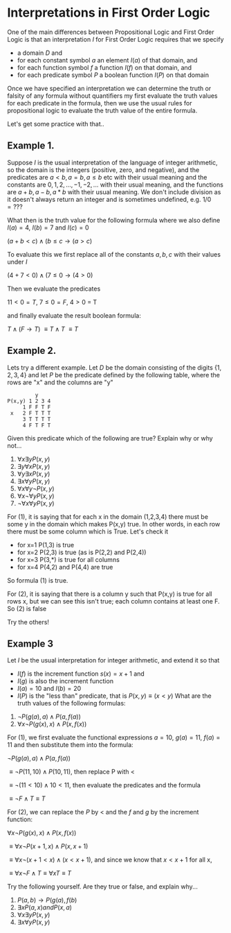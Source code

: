 # Interpretations in First Order Logic

One of the main differences between Propositional Logic and First Order Logic is that an interpretation $I$
for First Order Logic requires that we specify 
* a domain $D$ and
* for each constant symbol $a$ an element $I(a)$ of that domain, and
* for each function symbol $f$ a function $I(f)$ on that domain, and
* for each predicate symbol $P$ a boolean function $I(P)$ on that domain

Once we have specified an interpretation we can determine the truth or falsity of any formula 
without quantifiers my first evaluate the truth values for each predicate in the formula, then
we use the usual rules for propositional logic to evaluate the truth value of the entire formula.

Let's get some practice with that..

## Example 1.
Suppose $I$ is the usual interpretation of the language of integer arithmetic, so the domain is the
integers (positive, zero, and negative), and the predicates are $a\lt b, a=b, a\le b$ etc with their
usual meaning and the constants are $0,1,2,..., -1,-2,...$ with their usual meaning, and the functions
are $a+b, a-b, a*b$ with their usual meaning. We don't include division as it doesn't always return an integer
and is sometimes undefined, e.g. $1/0 = ???$

What then is the truth value for the following formula where we also define
$I(a)=4$, $I(b)=7$ and $I(c)=0$

$(a+b \lt c) \wedge (b\le c \rightarrow (a\gt c)$

To evaluate this we first replace all of the constants $a,b,c$ with their values under $I$

$(4+7 \lt 0) \wedge (7\le 0 \rightarrow (4\gt 0)$

Then we evaluate the predicates

$11\lt 0 = T$, $7 \le 0 = F$, $4 \gt 0$ = T

and finally evaluate the result boolean formula:

$T \wedge (F \rightarrow T)$
$\equiv T \wedge T$
$\equiv T$

## Example 2.
Lets try a different example. Let $D$ be the domain consisting of the digits $\{1,2,3,4\}$
and let $P$ be the predicate defined by the following table, where the rows are "x" and the columns are "y"
```
         y
P(x,y) 1 2 3 4
     1 F F T F
 x   2 F T T T
     3 T T T T
     4 F T F T
```

Given this predicate which of the following are true?
Explain why or why not...
1. $\forall x \exists y P(x,y)$
2. $\exists y \forall x P(x,y)$
3. $\forall y \exists x P(x,y)$
4. $\exists x \forall y P(x,y)$
5. $\forall x \forall y \neg P(x,y)$
6. $\forall x \neg \forall y P(x,y)$
7. $\neg \forall x \forall y P(x,y)$

For (1), it is saying that for each x in the domain (1,2,3,4) there must be some y in the domain
which makes P(x,y) true. In other words, in each row there must be some column which is True.
Let's check it
* for x=1 P(1,3) is true
* for x=2 P(2,3) is true (as is P(2,2) and P(2,4))
* for x=3 P(3,*) is true for all columns
* for x=4 P(4,2) and P(4,4) are true

So formula (1) is true.

For (2), it is saying that there is a column y such that P(x,y) is true for all rows x,
but we can see this isn't true; each column contains at least one F. So (2) is false

Try the others!

## Example 3
Let $I$ be the usual interpretation for integer arithmetic, and extend it so that
* $I(f)$ is the increment function $s(x)=x+1$ and
* $I(g)$ is also the increment function
* $I(a)=10$ and $I(b)=20$
* $I(P)$ is the "less than" predicate, that is  $P(x,y) \equiv (x\lt y)$
What are the truth values of the following formulas:

1. $\neg P(g(a),a) \wedge P(a,f(a))$
2. $\forall x \neg P(g(x),x) \wedge P(x,f(x))$

For (1), we first evaluate the functional expressions $a=10$, $g(a)=11$, $f(a)=11$
and then substitute them into the formula:

$\neg P(g(a),a) \wedge P(a,f(a))$

$\equiv \neg P(11,10) \wedge P(10,11)$, then replace P with $\lt$

$\equiv \neg(11<10) \wedge 10<11$, then evaluate the predicates and the formula

$\equiv \neg F \wedge T \equiv T$

For (2), we can replace the $P$ by $\lt$ and the $f$ and $g$ by the increment function:

$\forall x \neg P(g(x),x) \wedge P(x,f(x))$

$\equiv \forall x \neg P(x+1,x) \wedge P(x,x+1)$

$\equiv \forall x \neg (x+1\lt x) \wedge (x\lt x+1)$, and since we know that $x\lt x+1$ for all x, 

$\equiv \forall x \neg F \wedge T \equiv \forall x T \equiv T$

Try the following yourself. Are they true or false, and explain why...

1. $P(a,b) \rightarrow P(g(a),f(b)$
2. $\exists x P(a,x) and P(x,a)$
3. $\forall x \exists y  P(x,y)$
4. $\exists x \forall y  P(x,y)$




